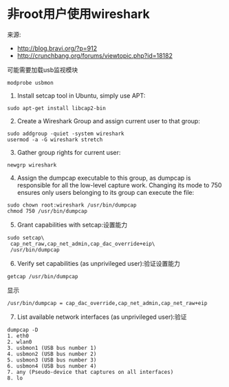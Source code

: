 # 非root用户使用wireshark

来源: 
* http://blog.bravi.org/?p=912
* http://crunchbang.org/forums/viewtopic.php?id=18182

可能需要加载usb监视模块

```
modprobe usbmon
```

1. Install setcap tool in Ubuntu, simply use APT:
```
sudo apt-get install libcap2-bin
```

2. Create a Wireshark Group and assign current user to that group:
```
sudo addgroup -quiet -system wireshark
usermod -a -G wireshark stretch
```
3. Gather group rights for current user:
```
newgrp wireshark
```
4. Assign the dumpcap executable to this group, as dumpcap is responsible for all the low-level capture work. Changing its mode to 750 ensures only users belonging to its group can execute the file:
```
sudo chown root:wireshark /usr/bin/dumpcap
chmod 750 /usr/bin/dumpcap
```
5. Grant capabilities with setcap:设置能力
```
sudo setcap\
 cap_net_raw,cap_net_admin,cap_dac_override+eip\
 /usr/bin/dumpcap
```
6. Verify set capabilities (as unprivileged user):验证设置能力
```
getcap /usr/bin/dumpcap
```
显示
```
/usr/bin/dumpcap = cap_dac_override,cap_net_admin,cap_net_raw+eip
```
7. List available network interfaces (as unprivileged user):验证
```
dumpcap -D
1. eth0
2. wlan0
3. usbmon1 (USB bus number 1)
4. usbmon2 (USB bus number 2)
5. usbmon3 (USB bus number 3)
6. usbmon4 (USB bus number 4)
7. any (Pseudo-device that captures on all interfaces)
8. lo
```